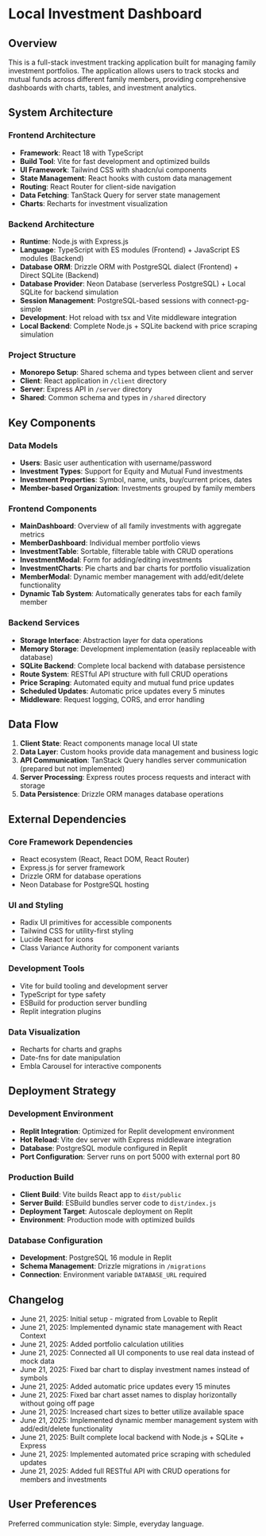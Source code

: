 # Local Investment Dashboard

## Overview

This is a full-stack investment tracking application built for managing family investment portfolios. The application allows users to track stocks and mutual funds across different family members, providing comprehensive dashboards with charts, tables, and investment analytics.

## System Architecture

### Frontend Architecture
- **Framework**: React 18 with TypeScript
- **Build Tool**: Vite for fast development and optimized builds
- **UI Framework**: Tailwind CSS with shadcn/ui components
- **State Management**: React hooks with custom data management
- **Routing**: React Router for client-side navigation
- **Data Fetching**: TanStack Query for server state management
- **Charts**: Recharts for investment visualization

### Backend Architecture
- **Runtime**: Node.js with Express.js
- **Language**: TypeScript with ES modules (Frontend) + JavaScript ES modules (Backend)
- **Database ORM**: Drizzle ORM with PostgreSQL dialect (Frontend) + Direct SQLite (Backend)
- **Database Provider**: Neon Database (serverless PostgreSQL) + Local SQLite for backend simulation
- **Session Management**: PostgreSQL-based sessions with connect-pg-simple
- **Development**: Hot reload with tsx and Vite middleware integration
- **Local Backend**: Complete Node.js + SQLite backend with price scraping simulation

### Project Structure
- **Monorepo Setup**: Shared schema and types between client and server
- **Client**: React application in `/client` directory
- **Server**: Express API in `/server` directory  
- **Shared**: Common schema and types in `/shared` directory

## Key Components

### Data Models
- **Users**: Basic user authentication with username/password
- **Investment Types**: Support for Equity and Mutual Fund investments
- **Investment Properties**: Symbol, name, units, buy/current prices, dates
- **Member-based Organization**: Investments grouped by family members

### Frontend Components
- **MainDashboard**: Overview of all family investments with aggregate metrics
- **MemberDashboard**: Individual member portfolio views
- **InvestmentTable**: Sortable, filterable table with CRUD operations
- **InvestmentModal**: Form for adding/editing investments
- **InvestmentCharts**: Pie charts and bar charts for portfolio visualization
- **MemberModal**: Dynamic member management with add/edit/delete functionality
- **Dynamic Tab System**: Automatically generates tabs for each family member

### Backend Services
- **Storage Interface**: Abstraction layer for data operations
- **Memory Storage**: Development implementation (easily replaceable with database)
- **SQLite Backend**: Complete local backend with database persistence
- **Route System**: RESTful API structure with full CRUD operations
- **Price Scraping**: Automated equity and mutual fund price updates
- **Scheduled Updates**: Automatic price updates every 5 minutes
- **Middleware**: Request logging, CORS, and error handling

## Data Flow

1. **Client State**: React components manage local UI state
2. **Data Layer**: Custom hooks provide data management and business logic
3. **API Communication**: TanStack Query handles server communication (prepared but not implemented)
4. **Server Processing**: Express routes process requests and interact with storage
5. **Data Persistence**: Drizzle ORM manages database operations

## External Dependencies

### Core Framework Dependencies
- React ecosystem (React, React DOM, React Router)
- Express.js for server framework
- Drizzle ORM for database operations
- Neon Database for PostgreSQL hosting

### UI and Styling
- Radix UI primitives for accessible components
- Tailwind CSS for utility-first styling
- Lucide React for icons
- Class Variance Authority for component variants

### Development Tools
- Vite for build tooling and development server
- TypeScript for type safety
- ESBuild for production server bundling
- Replit integration plugins

### Data Visualization
- Recharts for charts and graphs
- Date-fns for date manipulation
- Embla Carousel for interactive components

## Deployment Strategy

### Development Environment
- **Replit Integration**: Optimized for Replit development environment
- **Hot Reload**: Vite dev server with Express middleware integration
- **Database**: PostgreSQL module configured in Replit
- **Port Configuration**: Server runs on port 5000 with external port 80

### Production Build
- **Client Build**: Vite builds React app to `dist/public`
- **Server Build**: ESBuild bundles server code to `dist/index.js`
- **Deployment Target**: Autoscale deployment on Replit
- **Environment**: Production mode with optimized builds

### Database Configuration
- **Development**: PostgreSQL 16 module in Replit
- **Schema Management**: Drizzle migrations in `/migrations`
- **Connection**: Environment variable `DATABASE_URL` required

## Changelog
- June 21, 2025: Initial setup - migrated from Lovable to Replit
- June 21, 2025: Implemented dynamic state management with React Context
- June 21, 2025: Added portfolio calculation utilities
- June 21, 2025: Connected all UI components to use real data instead of mock data
- June 21, 2025: Fixed bar chart to display investment names instead of symbols
- June 21, 2025: Added automatic price updates every 15 minutes
- June 21, 2025: Fixed bar chart asset names to display horizontally without going off page
- June 21, 2025: Increased chart sizes to better utilize available space
- June 21, 2025: Implemented dynamic member management system with add/edit/delete functionality
- June 21, 2025: Built complete local backend with Node.js + SQLite + Express
- June 21, 2025: Implemented automated price scraping with scheduled updates
- June 21, 2025: Added full RESTful API with CRUD operations for members and investments

## User Preferences

Preferred communication style: Simple, everyday language.